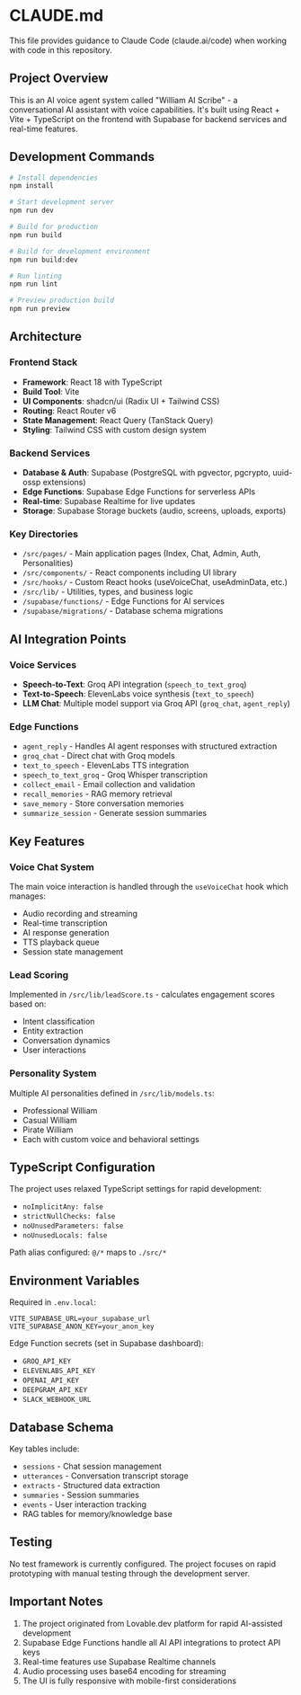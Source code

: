 # CLAUDE.md

This file provides guidance to Claude Code (claude.ai/code) when working with code in this repository.

## Project Overview

This is an AI voice agent system called "William AI Scribe" - a conversational AI assistant with voice capabilities. It's built using React + Vite + TypeScript on the frontend with Supabase for backend services and real-time features.

## Development Commands

```bash
# Install dependencies
npm install

# Start development server
npm run dev

# Build for production
npm run build

# Build for development environment
npm run build:dev

# Run linting
npm run lint

# Preview production build
npm run preview
```

## Architecture

### Frontend Stack
- **Framework**: React 18 with TypeScript
- **Build Tool**: Vite
- **UI Components**: shadcn/ui (Radix UI + Tailwind CSS)
- **Routing**: React Router v6
- **State Management**: React Query (TanStack Query)
- **Styling**: Tailwind CSS with custom design system

### Backend Services
- **Database & Auth**: Supabase (PostgreSQL with pgvector, pgcrypto, uuid-ossp extensions)
- **Edge Functions**: Supabase Edge Functions for serverless APIs
- **Real-time**: Supabase Realtime for live updates
- **Storage**: Supabase Storage buckets (audio, screens, uploads, exports)

### Key Directories
- `/src/pages/` - Main application pages (Index, Chat, Admin, Auth, Personalities)
- `/src/components/` - React components including UI library
- `/src/hooks/` - Custom React hooks (useVoiceChat, useAdminData, etc.)
- `/src/lib/` - Utilities, types, and business logic
- `/supabase/functions/` - Edge Functions for AI services
- `/supabase/migrations/` - Database schema migrations

## AI Integration Points

### Voice Services
- **Speech-to-Text**: Groq API integration (`speech_to_text_groq`)
- **Text-to-Speech**: ElevenLabs voice synthesis (`text_to_speech`)
- **LLM Chat**: Multiple model support via Groq API (`groq_chat`, `agent_reply`)

### Edge Functions
- `agent_reply` - Handles AI agent responses with structured extraction
- `groq_chat` - Direct chat with Groq models
- `text_to_speech` - ElevenLabs TTS integration
- `speech_to_text_groq` - Groq Whisper transcription
- `collect_email` - Email collection and validation
- `recall_memories` - RAG memory retrieval
- `save_memory` - Store conversation memories
- `summarize_session` - Generate session summaries

## Key Features

### Voice Chat System
The main voice interaction is handled through the `useVoiceChat` hook which manages:
- Audio recording and streaming
- Real-time transcription
- AI response generation
- TTS playback queue
- Session state management

### Lead Scoring
Implemented in `/src/lib/leadScore.ts` - calculates engagement scores based on:
- Intent classification
- Entity extraction
- Conversation dynamics
- User interactions

### Personality System
Multiple AI personalities defined in `/src/lib/models.ts`:
- Professional William
- Casual William
- Pirate William
- Each with custom voice and behavioral settings

## TypeScript Configuration

The project uses relaxed TypeScript settings for rapid development:
- `noImplicitAny: false`
- `strictNullChecks: false`
- `noUnusedParameters: false`
- `noUnusedLocals: false`

Path alias configured: `@/*` maps to `./src/*`

## Environment Variables

Required in `.env.local`:
```
VITE_SUPABASE_URL=your_supabase_url
VITE_SUPABASE_ANON_KEY=your_anon_key
```

Edge Function secrets (set in Supabase dashboard):
- `GROQ_API_KEY`
- `ELEVENLABS_API_KEY`
- `OPENAI_API_KEY`
- `DEEPGRAM_API_KEY`
- `SLACK_WEBHOOK_URL`

## Database Schema

Key tables include:
- `sessions` - Chat session management
- `utterances` - Conversation transcript storage
- `extracts` - Structured data extraction
- `summaries` - Session summaries
- `events` - User interaction tracking
- RAG tables for memory/knowledge base

## Testing

No test framework is currently configured. The project focuses on rapid prototyping with manual testing through the development server.

## Important Notes

1. The project originated from Lovable.dev platform for rapid AI-assisted development
2. Supabase Edge Functions handle all AI API integrations to protect API keys
3. Real-time features use Supabase Realtime channels
4. Audio processing uses base64 encoding for streaming
5. The UI is fully responsive with mobile-first considerations